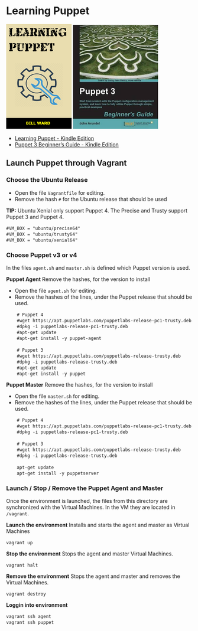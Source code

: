 # Learning Puppet


<img  src="https://github.com/verhagen/puppet-beginner-guide/raw/master/images/book-learning-puppet.png" />
<img  src="https://github.com/verhagen/puppet-beginner-guide/raw/master/images/book-puppet-3-beginners-guide.png" />

- [Learning Puppet - Kindle Edition](https://www.amazon.com/Learning-Puppet-Bill-Ward-ebook/dp/B01F4T7LBM)
- [Puppet 3 Beginner’s Guide - Kindle Edition](https://www.amazon.com/Puppet-Beginners-Guide-John-Arundel-ebook/dp/B00BN4P87C)


## Launch Puppet through Vagrant


### Choose the Ubuntu Release

- Open the file `Vagrantfile` for editing.
- Remove the hash `#` for the Ubuntu release that should be used 

**TIP:** Ubuntu Xenial only support Puppet 4. The Precise and Trusty support Puppet 3 and Puppet 4.

	#VM_BOX = "ubuntu/precise64"
	#VM_BOX = "ubuntu/trusty64"
	#VM_BOX = "ubuntu/xenial64"


### Choose Puppet v3 or v4

In the files `agent.sh` and `master.sh` is defined which Puppet version is used. 

**Puppet Agent** Remove the hashes, for the version to install 

- Open the file `agent.sh` for editing.
- Remove the hashes of the lines, under the Puppet release that should be used.  

```
	# Puppet 4
	#wget https://apt.puppetlabs.com/puppetlabs-release-pc1-trusty.deb
	#dpkg -i puppetlabs-release-pc1-trusty.deb
	#apt-get update
	#apt-get install -y puppet-agent
	
	# Puppet 3
	#wget https://apt.puppetlabs.com/puppetlabs-release-trusty.deb
	#dpkg -i puppetlabs-release-trusty.deb
	#apt-get update
	#apt-get install -y puppet
```


**Puppet Master** Remove the hashes, for the version to install 

- Open the file `master.sh` for editing.
- Remove the hashes of the lines, under the Puppet release that should be used.  

```
	# Puppet 4
	#wget https://apt.puppetlabs.com/puppetlabs-release-pc1-trusty.deb
	#dpkg -i puppetlabs-release-pc1-trusty.deb
	
	# Puppet 3
	#wget https://apt.puppetlabs.com/puppetlabs-release-trusty.deb
	#dpkg -i puppetlabs-release-trusty.deb
	
	apt-get update
	apt-get install -y puppetserver
```


### Launch / Stop / Remove the Puppet Agent and Master

Once the environment is launched, the files from this directory are synchronized with the
Virtual Machines. In the VM they are located in `/vagrant`. 


**Launch the environment** Installs and starts the agent and master as Virtual Machines

	vagrant up

**Stop the environment** Stops the agent and master Virtual Machines. 

	vagrant halt

**Remove the environment** Stops the agent and master and removes the Virtual Machines.

	vagrant destroy

**Loggin into environment**

	vagrant ssh agent
	vagrant ssh puppet

